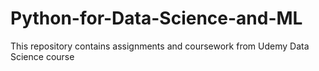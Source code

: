 # Python-for-Data-Science-and-ML
This repository contains assignments and coursework from Udemy Data Science course
